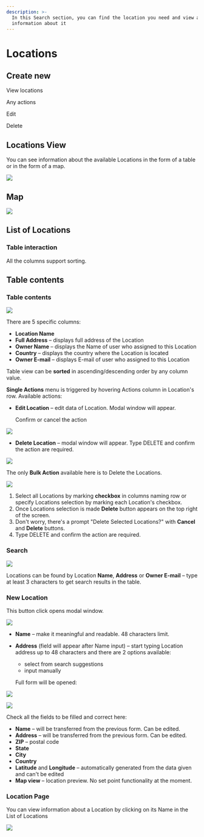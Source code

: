 ```yaml
---
description: >-
  In this Search section, you can find the location you need and view all
  information about it
---
```


# Locations

## Create new

View locations

Any actions

Edit

Delete



## Locations View

You can see information about the available Locations in the form of a table or in the form of a map.

![](../../.gitbook/assets/list-or-map.png)

## Map

![](../../.gitbook/assets/map.png)

## List of Locations

### Table interaction

All the columns support sorting.



## Table contents

### Table contents

![](../../.gitbook/assets/list-of-locations-single-actions.png)

There are 5 specific columns:

* **Location Name**&#x20;
* **Full Address** – displays full address of the Location
* **Owner Name** – displays the Name of user who assigned to this Location
* **Country** – displays the country where the Location is located
* **Owner E-mail** – displays E-mail of  user who assigned to this Location

Table view can be **sorted** in ascending/descending order by any column value.

**Single Actions** menu is triggered by hovering Actions column in Location's row. Available actions:

*   **Edit Location** – edit data of Location. Modal window will appear.&#x20;

    Confirm or cancel the action  &#x20;

![](../../.gitbook/assets/list-of-locations-single-actions-edit.png)

* **Delete Location** – modal window will appear. Type DELETE and confirm the action are required.

![](../../.gitbook/assets/list-of-locations-single-actions-delete.png)



The only **Bulk Action** available here is to Delete the Locations.&#x20;

![](../../.gitbook/assets/list-of-locations-bulk-actions.png)

1. Select all Locations by marking **checkbox** in columns naming row or specify Locations selection by marking each Location's checkbox.
2. Once Locations selection is made **Delete** button appears on the top right of the screen.
3. Don't worry, there's a prompt  "Delete Selected Locations?" with **Cancel** and **Delete** buttons.
4. Type DELETE and confirm the action are required.



### **Search**

![](../../.gitbook/assets/search-locations.png)



Locations can be found by Location **Name**, **Address** or **Owner E-mail** – type at least 3 characters to get search results in the table.

### New Location

This button click opens modal window.&#x20;

![](../../.gitbook/assets/create-new-location.png)



* **Name** – make it meaningful and readable. 48 characters limit.
*   **Address** (field will appear after Name input) – start typing Location address up to 48 characters and there are 2 options available:&#x20;

    * select from search suggestions&#x20;
    * input manually

    Full form will be opened:

![](../../.gitbook/assets/new\_location.png)

![](../../.gitbook/assets/location\_fullform.png)



Check all the fields to be filled and correct here:

* **Name** – will be transferred from the previous form. Can be edited.
* **Address** – will be transferred from the previous form. Can be edited.
* **ZIP** – postal code
* **State**
* **City**
* **Country**
* **Latitude** and **Longitude** – automatically generated from the data given and can't be edited
* **Map view** – location preview. No set point functionality at the moment.

### Location Page

You can view information about a Location by clicking on its Name in the List of Locations

![](../../.gitbook/assets/search-page-of-location.png)
